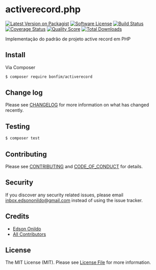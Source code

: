# activerecord.php

[![Latest Version on Packagist][ico-version]][link-packagist]
[![Software License][ico-license]](LICENSE.md)
[![Build Status][ico-travis]][link-travis]
[![Coverage Status][ico-scrutinizer]][link-scrutinizer]
[![Quality Score][ico-code-quality]][link-code-quality]
[![Total Downloads][ico-downloads]][link-downloads]

Implementação do padrão de projeto active record em PHP

## Install

Via Composer

``` bash
$ composer require bonfim/activerecord
```

## Change log

Please see [CHANGELOG](CHANGELOG.md) for more information on what has changed recently.

## Testing

``` bash
$ composer test
```

## Contributing

Please see [CONTRIBUTING](CONTRIBUTING.md) and [CODE_OF_CONDUCT](CODE_OF_CONDUCT.md) for details.

## Security

If you discover any security related issues, please email inbox.edsononildo@gmail.com instead of using the issue tracker.

## Credits

- [Edson Onildo][link-author]
- [All Contributors][link-contributors]

## License

The MIT License (MIT). Please see [License File](LICENSE.md) for more information.

[ico-version]: https://img.shields.io/packagist/v/bonfim/activerecord.svg?style=flat-square
[ico-license]: https://img.shields.io/badge/license-MIT-brightgreen.svg?style=flat-square
[ico-travis]: https://img.shields.io/travis/EdsonOnildoJR/activerecord.php/master.svg?style=flat-square
[ico-scrutinizer]: https://img.shields.io/scrutinizer/coverage/g/EdsonOnildoJR/activerecord.php.svg?style=flat-square
[ico-code-quality]: https://img.shields.io/scrutinizer/g/EdsonOnildoJR/activerecord.php.svg?style=flat-square
[ico-downloads]: https://img.shields.io/packagist/dt/bonfim/activerecord.svg?style=flat-square

[link-packagist]: https://packagist.org/packages/edsononildo/activerecord
[link-travis]: https://travis-ci.org/EdsonOnildoJR/activerecord.php
[link-scrutinizer]: https://scrutinizer-ci.com/g/EdsonOnildoJR/activerecord.php/code-structure
[link-code-quality]: https://scrutinizer-ci.com/g/EdsonOnildoJR/activerecord.php
[link-downloads]: https://packagist.org/packages/edsononildo/activerecord
[link-author]: https://github.com/EdsonOnildoJR
[link-contributors]: ../../contributors
